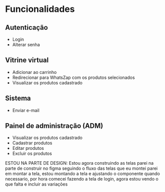 # Funcionalidades

## Autenticação
- Login
- Alterar senha

## Vitrine virtual
- Adicionar ao carrinho
- Redirecionar para WhatsZap com os produtos selecionados
- Visualizar os produtos cadastrado

## Sistema
- Enviar e-mail

## Painel de administração (ADM)
- Visualizar os produtos cadastrado
- Cadastrar produtos
- Editar produtos
- Excluir os produtos

ESTOU NA PARTE DE DESIGN:  Estou agora construindo as telas parei na parte de construir no figma seguindo o fluxo das telas que eu montei parei em montar a tela, estou montando a tela e ajustando o componente quando necessario, por hora comecei fazendo a tela de login, agora estou vendo o que falta e incluir as variações

